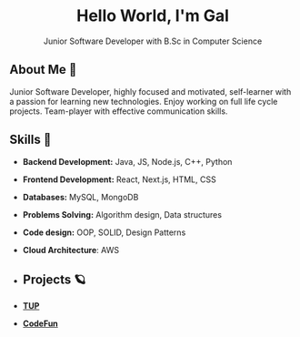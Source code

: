 
<div align="center"> 
  <h1>Hello World, I'm Gal</h1>
  Junior Software Developer with B.Sc in Computer Science
</div>

  ## About Me 🌟
  Junior Software Developer, highly focused and motivated, self-learner with a passion for learning new 
  technologies. Enjoy working on full life cycle projects.
  Team-player with effective communication skills.


  ## Skills 🚀
- **Backend Development:** Java, JS, Node.js, C++, Python
- **Frontend Development:** React, Next.js, HTML, CSS
- **Databases:** MySQL, MongoDB
- **Problems Solving:** Algorithm design, Data structures
- **Code design:** OOP, SOLID, Design Patterns
- **Cloud Architecture**: AWS

-   ## Projects 🪐
  - [**TUP**](https://github.com/GalMiles/TUP)
  - [**CodeFun**](https://github.com/GalMiles/CodeFun) 




  

